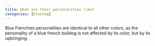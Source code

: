 ```yaml
---
title: What are their personalities like?           
categories: [bluefaq]
---
```

Blue Frenchies personalities are identical to all other colors, as the personality of a blue french bulldog is not affected by its color, but by its upbringing.